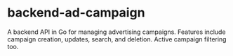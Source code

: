# backend-ad-campaign
A backend API in Go for managing advertising campaigns. Features include campaign creation, updates, search, and deletion. Active campaign filtering too.